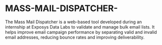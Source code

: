 # MASS-MAIL-DISPATCHER-
The Mass Mail Dispatcher is a web-based tool developed during an internship at Exposys Data Labs to validate and manage bulk email lists. It helps improve email campaign performance by separating valid and invalid email addresses, reducing bounce rates and improving deliverability.
